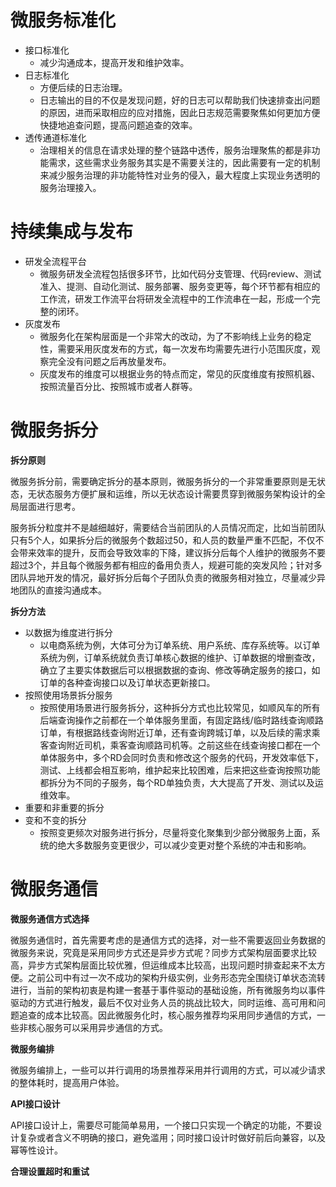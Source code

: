 # 微服务标准化

* 接口标准化
  * 减少沟通成本，提高开发和维护效率。
* 日志标准化
  * 方便后续的日志治理。
  * 日志输出的目的不仅是发现问题，好的日志可以帮助我们快速排查出问题的原因，进而采取相应的应对措施，因此日志规范需要聚焦如何更加方便快捷地追查问题，提高问题追查的效率。
* 透传通道标准化
  * 治理相关的信息在请求处理的整个链路中透传，服务治理聚焦的都是非功能需求，这些需求业务服务其实是不需要关注的，因此需要有一定的机制来减少服务治理的非功能特性对业务的侵入，最大程度上实现业务透明的服务治理接入。

# 持续集成与发布

* 研发全流程平台
  * 微服务研发全流程包括很多环节，比如代码分支管理、代码review、测试准入、提测、自动化测试、服务部署、服务变更等，每个环节都有相应的工作流，研发工作流平台将研发全流程中的工作流串在一起，形成一个完整的闭环。
* 灰度发布
  * 微服务化在架构层面是一个非常大的改动，为了不影响线上业务的稳定性，需要采用灰度发布的方式，每一次发布均需要先进行小范围灰度，观察完全没有问题之后再放量发布。
  * 灰度发布的维度可以根据业务的特点而定，常见的灰度维度有按照机器、按照流量百分比、按照城市或者人群等。

# **微服务拆分**

**拆分原则**

​	微服务拆分前，需要确定拆分的基本原则，微服务拆分的一个非常重要原则是无状态，无状态服务方便扩展和运维，所以无状态设计需要贯穿到微服务架构设计的全局层面进行思考。

​	服务拆分粒度并不是越细越好，需要结合当前团队的人员情况而定，比如当前团队只有5个人，如果拆分后的微服务个数超过50，和人员的数量严重不匹配，不仅不会带来效率的提升，反而会导致效率的下降，建议拆分后每个人维护的微服务不要超过3个，并且每个微服务都有相应的备用负责人，规避可能的突发风险；针对多团队异地开发的情况，最好拆分后每个子团队负责的微服务相对独立，尽量减少异地团队的直接沟通成本。

**拆分方法**

* 以数据为维度进行拆分
  * 以电商系统为例，大体可分为订单系统、用户系统、库存系统等。以订单系统为例，订单系统就负责订单核心数据的维护、订单数据的增删查改，确立了主要实体数据后可以根据数据的查询、修改等确定服务的接口，如订单的各种查询接口以及订单状态更新接口。
* 按照使用场景拆分服务
  * 按照使用场景进行服务拆分，这种拆分方式也比较常见，如顺风车的所有后端查询操作之前都在一个单体服务里面，有固定路线/临时路线查询顺路订单，有根据路线查询附近订单，还有查询跨城订单，以及后续的需求乘客查询附近司机，乘客查询顺路司机等。之前这些在线查询接口都在一个单体服务中，多个RD会同时负责和修改这个服务的代码，开发效率低下，测试、上线都会相互影响，维护起来比较困难，后来把这些查询按照功能都拆分为不同的子服务，每个RD单独负责，大大提高了开发、测试以及运维效率。
* 重要和非重要的拆分
* 变和不变的拆分
  * 按照变更频次对服务进行拆分，尽量将变化聚集到少部分微服务上面，系统的绝大多数服务变更很少，可以减少变更对整个系统的冲击和影响。

# 微服务通信

**微服务通信方式选择**

​	微服务通信时，首先需要考虑的是通信方式的选择，对一些不需要返回业务数据的微服务来说，究竟是采用同步方式还是异步方式呢？同步方式架构层面要求比较高，异步方式架构层面比较优雅，但运维成本比较高，出现问题时排查起来不太方便。之前公司中有过一次不成功的架构升级实例，业务形态完全围绕订单状态流转进行，当前的架构初衷是构建一套基于事件驱动的基础设施，所有微服务均以事件驱动的方式进行触发，最后不仅对业务人员的挑战比较大，同时运维、高可用和问题追查的成本比较高。因此微服务化时，核心服务推荐均采用同步通信的方式，一些非核心服务可以采用异步通信的方式。

**微服务编排**

​	微服务编排上，一些可以并行调用的场景推荐采用并行调用的方式，可以减少请求的整体耗时，提高用户体验。

**API接口设计**

​	API接口设计上，需要尽可能简单易用，一个接口只实现一个确定的功能，不要设计复杂或者含义不明确的接口，避免滥用；同时接口设计时做好前后向兼容，以及幂等性设计。

**合理设置超时和重试**

​	